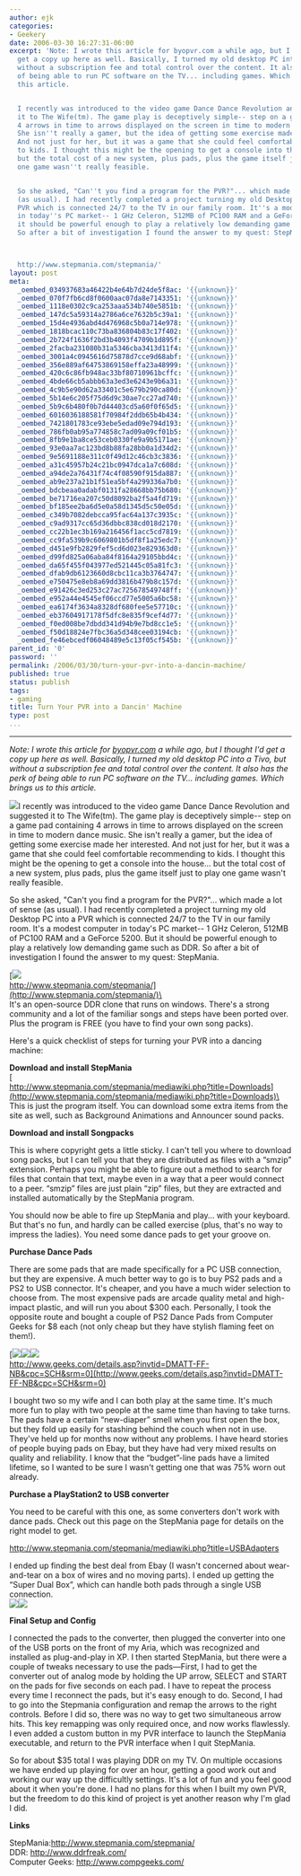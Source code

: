 ```yaml
---
author: ejk
categories:
- Geekery
date: 2006-03-30 16:27:31-06:00
excerpt: 'Note: I wrote this article for byopvr.com a while ago, but I thought I''d
  get a copy up here as well. Basically, I turned my old desktop PC into a Tivo, but
  without a subscription fee and total control over the content. It also has the perk
  of being able to run PC software on the TV... including games. Which brings us to
  this article.


  I recently was introduced to the video game Dance Dance Revolution and suggested
  it to The Wife(tm). The game play is deceptively simple-- step on a game pad containing
  4 arrows in time to arrows displayed on the screen in time to modern dance music.
  She isn''t really a gamer, but the idea of getting some exercise made her interested.
  And not just for her, but it was a game that she could feel comfortable recommending
  to kids. I thought this might be the opening to get a console into the house...
  but the total cost of a new system, plus pads, plus the game itself just to play
  one game wasn''t really feasible.


  So she asked, "Can''t you find a program for the PVR?"... which made a lot of sense
  (as usual). I had recently completed a project turning my old Desktop PC into a
  PVR which is connected 24/7 to the TV in our family room. It''s a modest computer
  in today''s PC market-- 1 GHz Celeron, 512MB of PC100 RAM and a GeForce 5200. But
  it should be powerful enough to play a relatively low demanding game such as DDR.
  So after a bit of investigation I found the answer to my quest: StepMania.



  http://www.stepmania.com/stepmania/'
layout: post
meta:
  _oembed_034937683a46422b4e64b7d24de5f8ac: '{{unknown}}'
  _oembed_070f7fb6cd8f0600aac07da8e7143351: '{{unknown}}'
  _oembed_1118e0302c9ca253aaa534b740e5851b: '{{unknown}}'
  _oembed_147dc5a59314a2786a6ce7632b5c39a1: '{{unknown}}'
  _oembed_15d4e4936abd4d476968c5b0a714e978: '{{unknown}}'
  _oembed_1818bcac110c73ba836804b83c17f402: '{{unknown}}'
  _oembed_2b724f1636f2bd3b4093f4709b1d895f: '{{unknown}}'
  _oembed_2facba231080b31a5346cba3413d11f4: '{{unknown}}'
  _oembed_3001a4c0945616d75878d7cce9d68abf: '{{unknown}}'
  _oembed_356e889af64753869158effa23a48999: '{{unknown}}'
  _oembed_420c6c86fb948ac33bf80710961bcffc: '{{unknown}}'
  _oembed_4bde66cb5abbb63a3ed3e6243e9b6a31: '{{unknown}}'
  _oembed_4c9b5e90d62a33401c5e679b290ca80d: '{{unknown}}'
  _oembed_5b14e6c205f75d6d9c30ae7cc27ad740: '{{unknown}}'
  _oembed_5b9c6b480f0b7d44403cd5a60f0f65d5: '{{unknown}}'
  _oembed_6016036188581f70984f2ddb65b4b434: '{{unknown}}'
  _oembed_7421801783ce93ebe5edad09e794d193: '{{unknown}}'
  _oembed_786fb0ab95a774858c7ad09a09cf01b5: '{{unknown}}'
  _oembed_8fb9e1ba8ce53ceb0330fe9a9b5171ae: '{{unknown}}'
  _oembed_93e0aa7ac123bd8b88fa28bb0a1d34d2: '{{unknown}}'
  _oembed_9e5691188e311c0f49d12c46cb3c3836: '{{unknown}}'
  _oembed_a31c45957b24c21bc0947dca1a7c608d: '{{unknown}}'
  _oembed_a94de2a76431f74c4f08590f915da887: '{{unknown}}'
  _oembed_ab9e237a21b1f51ea5bf4a299336a7b0: '{{unknown}}'
  _oembed_bdcbeaa0adabf0131fa28668bb75b680: '{{unknown}}'
  _oembed_be71716ea207c50d8092ba2f5a4fd719: '{{unknown}}'
  _oembed_bf185ee2ba6d5e0a58d1345d5c50e05d: '{{unknown}}'
  _oembed_c349b7082debcca95fac64a137c3935c: '{{unknown}}'
  _oembed_c9ad9317cc65d36dbbc838cd018d2170: '{{unknown}}'
  _oembed_cc22b1ec3b169a216456f1acc5cd7819: '{{unknown}}'
  _oembed_cc9fa539b9c6069801b5df8f1a25edc7: '{{unknown}}'
  _oembed_d451e9fb2829fef5cd6d023e829363d0: '{{unknown}}'
  _oembed_d99fd825a06aba84f8164a29105bbd4c: '{{unknown}}'
  _oembed_da65f455f043977ed521445c05a81fc3: '{{unknown}}'
  _oembed_dfab9db6123660d8cbc11ca3b3764747: '{{unknown}}'
  _oembed_e750475e8eb8a69dd3816b479b8c157d: '{{unknown}}'
  _oembed_e91426c3ed253c27ac725678549748ff: '{{unknown}}'
  _oembed_e952a44e4545ef06ccd77e5005a6bc58: '{{unknown}}'
  _oembed_ea6174f3634a8328df680fee5e57710c: '{{unknown}}'
  _oembed_eb37604917178f5dfc8e835f9cef4d77: '{{unknown}}'
  _oembed_f0ed008be7dbdd341d94b9e7bd8cc1e5: '{{unknown}}'
  _oembed_f50d18824e7fbc36a5d348cee03194cb: '{{unknown}}'
  _oembed_fe46ebcedf06048489e5c13f05cf545b: '{{unknown}}'
parent_id: '0'
password: ''
permalink: /2006/03/30/turn-your-pvr-into-a-dancin-machine/
published: true
status: publish
tags:
- gaming
title: Turn Your PVR into a Dancin' Machine
type: post
...
```

---

*Note: I wrote this article for [byopvr.com](http://www.byopvr.com) a while ago, but I thought I'd get a copy up here as well. Basically, I turned my old desktop PC into a Tivo, but without a subscription fee and total control over the content. It also has the perk of being able to run PC software on the TV... including games. Which brings us to this article.*

![](%7B%7B%20site.baseurl%20%7D%7D/assets/2006/03/ddr-06.jpg)I recently was introduced to the video game Dance Dance Revolution and suggested it to The Wife(tm). The game play is deceptively simple-- step on a game pad containing 4 arrows in time to arrows displayed on the screen in time to modern dance music. She isn't really a gamer, but the idea of getting some exercise made her interested. And not just for her, but it was a game that she could feel comfortable recommending to kids. I thought this might be the opening to get a console into the house... but the total cost of a new system, plus pads, plus the game itself just to play one game wasn't really feasible.

So she asked, "Can't you find a program for the PVR?"... which made a lot of sense (as usual). I had recently completed a project turning my old Desktop PC into a PVR which is connected 24/7 to the TV in our family room. It's a modest computer in today's PC market-- 1 GHz Celeron, 512MB of PC100 RAM and a GeForce 5200. But it should be powerful enough to play a relatively low demanding game such as DDR. So after a bit of investigation I found the answer to my quest: StepMania.

[![](%7B%7B%20site.baseurl%20%7D%7D/assets/2006/03/menu.gif)\
http://www.stepmania.com/stepmania/](http://www.stepmania.com/stepmania/)\
\
It's an open-source DDR clone that runs on windows. There's a strong community and a lot of the familiar songs and steps have been ported over. Plus the program is FREE (you have to find your own song packs).

Here's a quick checklist of steps for turning your PVR into a dancing machine:

**Download and install StepMania**\
[\
http://www.stepmania.com/stepmania/mediawiki.php?title=Downloads](http://www.stepmania.com/stepmania/mediawiki.php?title=Downloads)\
This is just the program itself. You can download some extra items from the site as well, such as Background Animations and Announcer sound packs.

**Download and install Songpacks**

This is where copyright gets a little sticky. I can't tell you where to download song packs, but I can tell you that they are distributed as files with a “smzip” extension. Perhaps you might be able to figure out a method to search for files that contain that text, maybe even in a way that a peer would connect to a peer. “smzip” files are just plain “zip” files, but they are extracted and installed automatically by the StepMania program.

You should now be able to fire up StepMania and play… with your keyboard. But that's no fun, and hardly can be called exercise (plus, that's no way to impress the ladies). You need some dance pads to get your groove on.

**Purchase Dance Pads**

There are some pads that are made specifically for a PC USB connection, but they are expensive. A much better way to go is to buy PS2 pads and a PS2 to USB connector. It's cheaper, and you have a much wider selection to choose from. The most expensive pads are arcade quality metal and high-impact plastic, and will run you about \$300 each. Personally, I took the opposite route and bought a couple of PS2 Dance Pads from Computer Geeks for \$8 each (not only cheap but they have stylish flaming feet on them!).

[![](%7B%7B%20site.baseurl%20%7D%7D/assets/2006/03/CON-DMATT-FF-NB-unit.gif)![](%7B%7B%20site.baseurl%20%7D%7D/assets/2006/03/CON-DMATT-FF-NB-box.gif)![](%7B%7B%20site.baseurl%20%7D%7D/assets/2006/03/CON-DMATT-FF-NB-soft.gif)\
http://www.geeks.com/details.asp?invtid=DMATT-FF-NB&cpc=SCH&srm=0](http://www.geeks.com/details.asp?invtid=DMATT-FF-NB&cpc=SCH&srm=0)

I bought two so my wife and I can both play at the same time. It's much more fun to play with two people at the same time than having to take turns. The pads have a certain “new-diaper” smell when you first open the box, but they fold up easily for stashing behind the couch when not in use. They've held up for months now without any problems. I have heard stories of people buying pads on Ebay, but they have had very mixed results on quality and reliability. I know that the “budget”-line pads have a limited lifetime, so I wanted to be sure I wasn't getting one that was 75% worn out already.

**Purchase a PlayStation2 to USB converter**

You need to be careful with this one, as some converters don't work with dance pads. Check out this page on the StepMania page for details on the right model to get.

<http://www.stepmania.com/stepmania/mediawiki.php?title=USBAdapters>

I ended up finding the best deal from Ebay (I wasn't concerned about wear-and-tear on a box of wires and no moving parts). I ended up getting the “Super Dual Box”, which can handle both pads through a single USB connection.\
![](%7B%7B%20site.baseurl%20%7D%7D/assets/2006/03/super-dual-box.jpg)![](%7B%7B%20site.baseurl%20%7D%7D/assets/2006/03/usb_RedOctaneSuperDualBox.jpg)

**Final Setup and Config**

I connected the pads to the converter, then plugged the converter into one of the USB ports on the front of my Aria, which was recognized and installed as plug-and-play in XP. I then started StepMania, but there were a couple of tweaks necessary to use the pads—First, I had to get the converter out of analog mode by holding the UP arrow, SELECT and START on the pads for five seconds on each pad. I have to repeat the process every time I reconnect the pads, but it's easy enough to do. Second, I had to go into the Stepmania configuration and remap the arrows to the right controls. Before I did so, there was no way to get two simultaneous arrow hits. This key remapping was only required once, and now works flawlessly. I even added a custom button in my PVR interface to launch the StepMania executable, and return to the PVR interface when I quit StepMania.

So for about \$35 total I was playing DDR on my TV. On multiple occasions we have ended up playing for over an hour, getting a good work out and working our way up the difficultly settings. It's a lot of fun and you feel good about it when you're done. I had no plans for this when I built my own PVR, but the freedom to do this kind of project is yet another reason why I'm glad I did.

**Links**

StepMania:<http://www.stepmania.com/stepmania/>\
DDR: <http://www.ddrfreak.com/>\
Computer Geeks: <http://www.compgeeks.com/>
